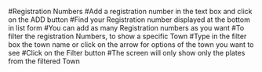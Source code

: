 #Registration Numbers
#Add a registration number in the text box and click on the ADD button
#Find your Registration number displayed at the bottom in list form
#You can add as many Registration numbers as you want
#To filter the registration Numbers, to show a specific Town
#Type in the filter box the town name or click on the arrow for options of the town you want to see
#Click on the Filter button
#The screen will only show only the plates from the filtered Town
